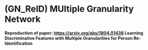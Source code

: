 # (GN_ReID) MUltiple Granularity Network

#### Reproduction of paper: https://arxiv.org/abs/1804.01438 Learning Discriminative Features with Multiple Granularities for Person Re-Identification

